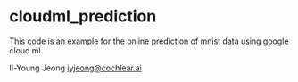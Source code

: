 # cloudml_prediction
This code is an example for the online prediction of mnist data using google cloud ml.

Il-Young Jeong
iyjeong@cochlear.ai
